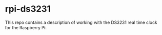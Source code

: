# rpi-ds3231
This repo contains a description of working with the DS3231 real time clock for the Raspberry Pi.
